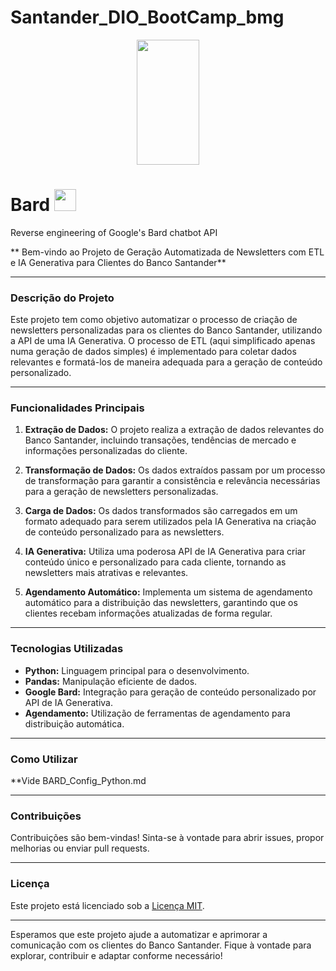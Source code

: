 # Santander_DIO_BootCamp_bmg

<p align="center">
  <img width="100" height="200" src="https://github.com/BrunoGeraldine/Santander_DIO_BootCamp_bmg/assets/87772120/5e0d1150-d52c-4fb6-b979-152f7fa52e2b"
       </p>
 <p align="Center">



# Bard <img src="https://www.gstatic.com/lamda/images/favicon_v1_150160cddff7f294ce30.svg" width="35px" />
Reverse engineering of Google's Bard chatbot API


** Bem-vindo ao Projeto de Geração Automatizada de Newsletters com ETL e IA Generativa para Clientes do Banco Santander**

---

### Descrição do Projeto

Este projeto tem como objetivo automatizar o processo de criação de newsletters personalizadas para os clientes do Banco Santander, utilizando a API de uma IA Generativa. O processo de ETL (aqui simplificado apenas numa geração de dados simples) é implementado para coletar dados relevantes e formatá-los de maneira adequada para a geração de conteúdo personalizado.

---

### Funcionalidades Principais

1. **Extração de Dados:** O projeto realiza a extração de dados relevantes do Banco Santander, incluindo transações, tendências de mercado e informações personalizadas do cliente.

2. **Transformação de Dados:** Os dados extraídos passam por um processo de transformação para garantir a consistência e relevância necessárias para a geração de newsletters personalizadas.

3. **Carga de Dados:** Os dados transformados são carregados em um formato adequado para serem utilizados pela IA Generativa na criação de conteúdo personalizado para as newsletters.

4. **IA Generativa:** Utiliza uma poderosa API de IA Generativa para criar conteúdo único e personalizado para cada cliente, tornando as newsletters mais atrativas e relevantes.

5. **Agendamento Automático:** Implementa um sistema de agendamento automático para a distribuição das newsletters, garantindo que os clientes recebam informações atualizadas de forma regular.

---

### Tecnologias Utilizadas

- **Python:** Linguagem principal para o desenvolvimento.
- **Pandas:** Manipulação eficiente de dados.
- **Google Bard:** Integração para geração de conteúdo personalizado por API de IA Generativa.
- **Agendamento:** Utilização de ferramentas de agendamento para distribuição automática.

---

### Como Utilizar

**Vide BARD_Config_Python.md



---

### Contribuições

Contribuições são bem-vindas! Sinta-se à vontade para abrir issues, propor melhorias ou enviar pull requests.

---

### Licença

Este projeto está licenciado sob a [Licença MIT](LICENSE).

---

Esperamos que este projeto ajude a automatizar e aprimorar a comunicação com os clientes do Banco Santander. Fique à vontade para explorar, contribuir e adaptar conforme necessário!
